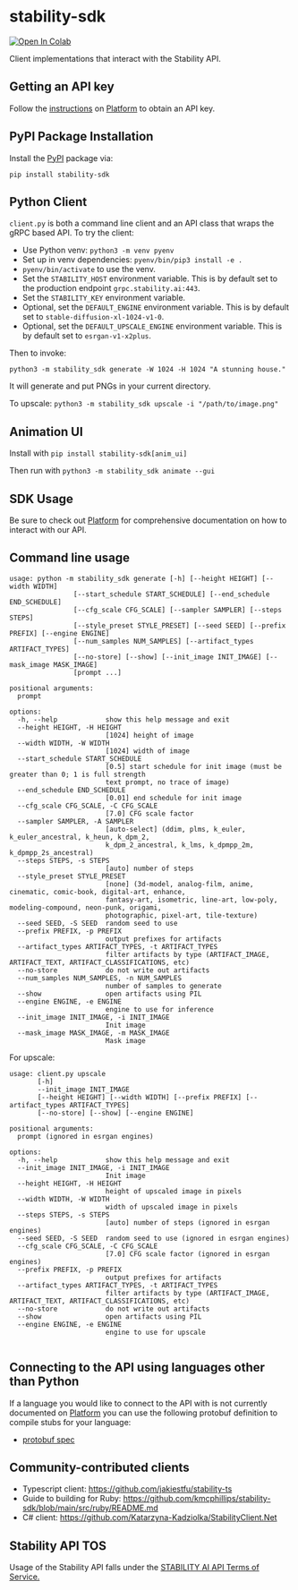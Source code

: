 # stability-sdk

[![Open In Colab](https://colab.research.google.com/assets/colab-badge.svg)](https://colab.research.google.com/github/stability-ai/stability-sdk/blob/main/nbs/demo_colab.ipynb)

Client implementations that interact with the Stability API. 

## Getting an API key

Follow the [instructions](https://platform.stability.ai/docs/getting-started/authentication) on [Platform](https://platform.stability.ai) to obtain an API key.

## PyPI Package Installation

Install the [PyPI](https://pypi.org/project/stability-sdk/) package via:

`pip install stability-sdk`

## Python Client

`client.py` is both a command line client and an API class that wraps the gRPC based API. To try the client:

- Use Python venv: `python3 -m venv pyenv`
- Set up in venv dependencies: `pyenv/bin/pip3 install -e .`
- `pyenv/bin/activate` to use the venv.
- Set the `STABILITY_HOST` environment variable. This is by default set to the production endpoint `grpc.stability.ai:443`.
- Set the `STABILITY_KEY` environment variable.
- Optional, set the `DEFAULT_ENGINE` environment variable. This is by default set to `stable-diffusion-xl-1024-v1-0`.
- Optional, set the `DEFAULT_UPSCALE_ENGINE` environment variable. This is by default set to `esrgan-v1-x2plus`.

Then to invoke:

`python3 -m stability_sdk generate -W 1024 -H 1024 "A stunning house."`

It will generate and put PNGs in your current directory.

To upscale:
`python3 -m stability_sdk upscale -i "/path/to/image.png"`

## Animation UI

Install with 
`pip install stability-sdk[anim_ui]`

Then run with 
`python3 -m stability_sdk animate --gui`

## SDK Usage

Be sure to check out [Platform](https://platform.stability.ai) for comprehensive documentation on how to interact with our API.

## Command line usage

```
usage: python -m stability_sdk generate [-h] [--height HEIGHT] [--width WIDTH] 
                [--start_schedule START_SCHEDULE] [--end_schedule END_SCHEDULE] 
                [--cfg_scale CFG_SCALE] [--sampler SAMPLER] [--steps STEPS] 
                [--style_preset STYLE_PRESET] [--seed SEED] [--prefix PREFIX] [--engine ENGINE]
                [--num_samples NUM_SAMPLES] [--artifact_types ARTIFACT_TYPES]
                [--no-store] [--show] [--init_image INIT_IMAGE] [--mask_image MASK_IMAGE]
                [prompt ...]

positional arguments:
  prompt

options:
  -h, --help            show this help message and exit
  --height HEIGHT, -H HEIGHT
                        [1024] height of image
  --width WIDTH, -W WIDTH
                        [1024] width of image
  --start_schedule START_SCHEDULE
                        [0.5] start schedule for init image (must be greater than 0; 1 is full strength
                        text prompt, no trace of image)
  --end_schedule END_SCHEDULE
                        [0.01] end schedule for init image
  --cfg_scale CFG_SCALE, -C CFG_SCALE
                        [7.0] CFG scale factor
  --sampler SAMPLER, -A SAMPLER
                        [auto-select] (ddim, plms, k_euler, k_euler_ancestral, k_heun, k_dpm_2,
                        k_dpm_2_ancestral, k_lms, k_dpmpp_2m, k_dpmpp_2s_ancestral)
  --steps STEPS, -s STEPS
                        [auto] number of steps
  --style_preset STYLE_PRESET
                        [none] (3d-model, analog-film, anime, cinematic, comic-book, digital-art, enhance, 
                        fantasy-art, isometric, line-art, low-poly, modeling-compound, neon-punk, origami, 
                        photographic, pixel-art, tile-texture)
  --seed SEED, -S SEED  random seed to use
  --prefix PREFIX, -p PREFIX
                        output prefixes for artifacts
  --artifact_types ARTIFACT_TYPES, -t ARTIFACT_TYPES
                        filter artifacts by type (ARTIFACT_IMAGE, ARTIFACT_TEXT, ARTIFACT_CLASSIFICATIONS, etc)
  --no-store            do not write out artifacts
  --num_samples NUM_SAMPLES, -n NUM_SAMPLES
                        number of samples to generate
  --show                open artifacts using PIL
  --engine ENGINE, -e ENGINE
                        engine to use for inference
  --init_image INIT_IMAGE, -i INIT_IMAGE
                        Init image
  --mask_image MASK_IMAGE, -m MASK_IMAGE
                        Mask image
```
For upscale:
```
usage: client.py upscale
       [-h]
       --init_image INIT_IMAGE
       [--height HEIGHT] [--width WIDTH] [--prefix PREFIX] [--artifact_types ARTIFACT_TYPES]
       [--no-store] [--show] [--engine ENGINE]

positional arguments:
  prompt (ignored in esrgan engines)

options:
  -h, --help            show this help message and exit
  --init_image INIT_IMAGE, -i INIT_IMAGE
                        Init image
  --height HEIGHT, -H HEIGHT
                        height of upscaled image in pixels
  --width WIDTH, -W WIDTH
                        width of upscaled image in pixels
  --steps STEPS, -s STEPS
                        [auto] number of steps (ignored in esrgan engines)
  --seed SEED, -S SEED  random seed to use (ignored in esrgan engines)
  --cfg_scale CFG_SCALE, -C CFG_SCALE
                        [7.0] CFG scale factor (ignored in esrgan engines)
  --prefix PREFIX, -p PREFIX
                        output prefixes for artifacts
  --artifact_types ARTIFACT_TYPES, -t ARTIFACT_TYPES
                        filter artifacts by type (ARTIFACT_IMAGE, ARTIFACT_TEXT, ARTIFACT_CLASSIFICATIONS, etc)
  --no-store            do not write out artifacts
  --show                open artifacts using PIL
  --engine ENGINE, -e ENGINE
                        engine to use for upscale
  
```


## Connecting to the API using languages other than Python

If a language you would like to connect to the API with is not currently documented on [Platform](https://platform.stability.ai) you can use the following
protobuf definition to compile stubs for your language:

- [protobuf spec](https://github.com/Stability-AI/api-interfaces/blob/main/src/proto/)

## Community-contributed clients

* Typescript client: https://github.com/jakiestfu/stability-ts
* Guide to building for Ruby: https://github.com/kmcphillips/stability-sdk/blob/main/src/ruby/README.md
* C# client: https://github.com/Katarzyna-Kadziolka/StabilityClient.Net

## Stability API TOS

Usage of the Stability API falls under the [STABILITY AI API Terms of Service.
](https://platform.stability.ai/docs/terms-of-service)
